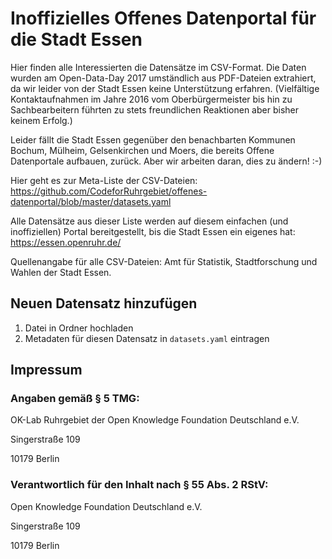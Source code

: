 # Inoffizielles Offenes Datenportal für die Stadt Essen

Hier finden alle Interessierten die Datensätze im CSV-Format. Die Daten wurden am Open-Data-Day 2017 umständlich aus PDF-Dateien extrahiert, da wir leider von der Stadt Essen keine Unterstützung erfahren. (Vielfältige Kontaktaufnahmen im Jahre 2016 vom Oberbürgermeister bis hin zu Sachbearbeitern führten zu stets freundlichen Reaktionen aber bisher keinem Erfolg.) 

Leider fällt die Stadt Essen gegenüber den benachbarten Kommunen Bochum, Mülheim, Gelsenkirchen und Moers, die bereits Offene Datenportale aufbauen, zurück. Aber wir arbeiten daran, dies zu ändern! :-)

Hier geht es zur Meta-Liste der CSV-Dateien: https://github.com/CodeforRuhrgebiet/offenes-datenportal/blob/master/datasets.yaml

Alle Datensätze aus dieser Liste werden auf diesem einfachen (und inoffiziellen) Portal bereitgestellt, bis die Stadt Essen ein eigenes hat: https://essen.openruhr.de/

Quellenangabe für alle CSV-Dateien: Amt für Statistik, Stadtforschung und Wahlen der Stadt Essen.    

## Neuen Datensatz hinzufügen

1. Datei in Ordner hochladen
2. Metadaten für diesen Datensatz in `datasets.yaml` eintragen

## Impressum
### Angaben gemäß § 5 TMG:

OK-Lab Ruhrgebiet der Open Knowledge Foundation Deutschland e.V.

Singerstraße 109

10179 Berlin

### Verantwortlich für den Inhalt nach § 55 Abs. 2 RStV:

Open Knowledge Foundation Deutschland e.V.

Singerstraße 109

10179 Berlin
